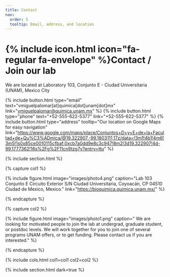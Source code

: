 ```yaml
---
title: Contact
nav:
  order: 5
  tooltip: Email, address, and location
---
```


# {% include icon.html icon="fa-regular fa-envelope" %}Contact / Join our lab

We are located at Laboratory 103, Conjunto E - Ciudad Universitaria (UNAM), Mexico City

{%
  include button.html
  type="email"
  text="vmiguelpalomar[at]quimica[dot]unam[dot]mx"
  link="vmiguelpalomar@quimica.unam.mx"
%}
{%
  include button.html
  type="phone"
  text="+52-555-622-5377"
  link="+52-555-622-5377"
%}
{%
  include button.html
  type="address"
  tooltip="Our location on Google Maps for easy navigation"
link="https://www.google.com/maps/place/Conjuntos+D+y+E+de+la+Facultad+de+Qu%C3%ADmica/@19.322907,-99.1803111,17z/data=!3m1!4b1!4m6!3m5!1s0x85ce0010115cfbaf:0xcb7a0dd9e8c3c947!8m2!3d19.322907!4d-99.1777362!16s%2Fg%2F11cn9tzg7y?entry=ttu"
%}

{% include section.html %}

{% capture col1 %}

{%
  include figure.html
  image="images/photo4.png"
  caption="Lab 103 Conjunto E
Circuito Exterior S/N Ciudad Universitaria, Coyoacán, CP 04510
Ciudad de Mexico, Mexico."
link="https://bioquimica.quimica.unam.mx/"
%}

{% endcapture %}

{% capture col2 %}

{%
  include figure.html
  image="images/photo1.png"
  caption=" We are looking for motivated people to join the lab at undergrad, graduate student, or postdoc levels. We will work together for you to join one of several programs UNAM offers, or to get funding. Please contact us if you are interested."
%}

{% endcapture %}

{% include cols.html col1=col1 col2=col2 %}

{% include section.html dark=true %}

